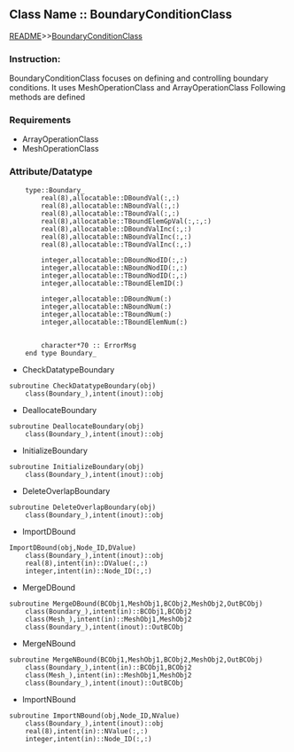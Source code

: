 ## Class Name :: BoundaryConditionClass

[README](README.md)>>[BoundaryConditionClass](Document/BoundaryConditionClass.md)

### Instruction:
BoundaryConditionClass focuses on defining and controlling boundary conditions. It uses MeshOperationClass and ArrayOperationClass
Following methods are defined

### Requirements
- ArrayOperationClass
- MeshOperationClass

### Attribute/Datatype

```
    type::Boundary_
        real(8),allocatable::DBoundVal(:,:)
        real(8),allocatable::NBoundVal(:,:)  
        real(8),allocatable::TBoundVal(:,:)  
        real(8),allocatable::TBoundElemGpVal(:,:,:)
        real(8),allocatable::DBoundValInc(:,:)
        real(8),allocatable::NBoundValInc(:,:)  
        real(8),allocatable::TBoundValInc(:,:)

        integer,allocatable::DBoundNodID(:,:)
        integer,allocatable::NBoundNodID(:,:)
        integer,allocatable::TBoundNodID(:,:)
        integer,allocatable::TBoundElemID(:)

        integer,allocatable::DBoundNum(:)
        integer,allocatable::NBoundNum(:)
        integer,allocatable::TBoundNum(:)
        integer,allocatable::TBoundElemNum(:)


        character*70 :: ErrorMsg
    end type Boundary_
```


* CheckDatatypeBoundary

```
subroutine CheckDatatypeBoundary(obj)
    class(Boundary_),intent(inout)::obj
```

* DeallocateBoundary
```
subroutine DeallocateBoundary(obj)
    class(Boundary_),intent(inout)::obj
```


* InitializeBoundary
```
subroutine InitializeBoundary(obj)
    class(Boundary_),intent(inout)::obj
```


* DeleteOverlapBoundary
```
subroutine DeleteOverlapBoundary(obj)
    class(Boundary_),intent(inout)::obj
```


* ImportDBound
```
ImportDBound(obj,Node_ID,DValue)
    class(Boundary_),intent(inout)::obj
    real(8),intent(in)::DValue(:,:)
    integer,intent(in)::Node_ID(:,:)
```


* MergeDBound
```
subroutine MergeDBound(BCObj1,MeshObj1,BCObj2,MeshObj2,OutBCObj)
    class(Boundary_),intent(in)::BCObj1,BCObj2
    class(Mesh_),intent(in)::MeshObj1,MeshObj2
    class(Boundary_),intent(inout)::OutBCObj
```


* MergeNBound
```
subroutine MergeNBound(BCObj1,MeshObj1,BCObj2,MeshObj2,OutBCObj)
    class(Boundary_),intent(in)::BCObj1,BCObj2
    class(Mesh_),intent(in)::MeshObj1,MeshObj2
    class(Boundary_),intent(inout)::OutBCObj
```


* ImportNBound
```
subroutine ImportNBound(obj,Node_ID,NValue)
    class(Boundary_),intent(inout)::obj
    real(8),intent(in)::NValue(:,:)
    integer,intent(in)::Node_ID(:,:)
```
